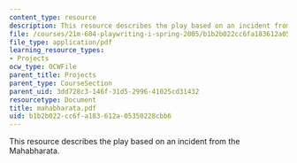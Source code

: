 ```yaml
---
content_type: resource
description: This resource describes the play based on an incident from the Mahabharata.
file: /courses/21m-604-playwriting-i-spring-2005/b1b2b022cc6fa183612a05350228cbb6_mahabharata.pdf
file_type: application/pdf
learning_resource_types:
- Projects
ocw_type: OCWFile
parent_title: Projects
parent_type: CourseSection
parent_uid: 3dd728c3-146f-31d5-2996-41025cd31432
resourcetype: Document
title: mahabharata.pdf
uid: b1b2b022-cc6f-a183-612a-05350228cbb6
---
```

This resource describes the play based on an incident from the Mahabharata.

